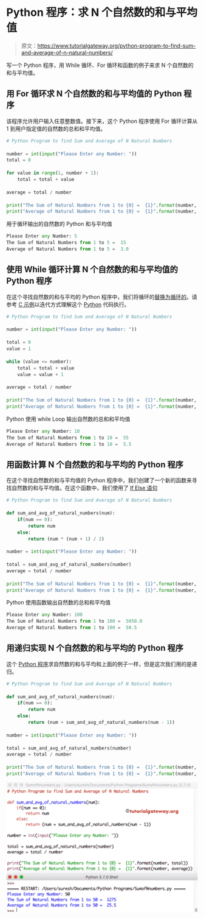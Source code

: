 # Python 程序：求 N 个自然数的和与平均值

> 原文：<https://www.tutorialgateway.org/python-program-to-find-sum-and-average-of-n-natural-numbers/>

写一个 Python 程序，用 While 循环、For 循环和函数的例子来求 N 个自然数的和与平均值。

## 用 For 循环求 N 个自然数的和与平均值的 Python 程序

该程序允许用户输入任意整数值。接下来，这个 Python 程序使用 For 循环计算从 1 到用户指定值的自然数的总和和平均值。

```py
# Python Program to find Sum and Average of N Natural Numbers

number = int(input("Please Enter any Number: "))
total = 0

for value in range(1, number + 1):
    total = total + value

average = total / number

print("The Sum of Natural Numbers from 1 to {0} =  {1}".format(number, total))
print("Average of Natural Numbers from 1 to {0} =  {1}".format(number, average))
```

用于循环输出的自然数的 Python 和与平均值

```py
Please Enter any Number: 5
The Sum of Natural Numbers from 1 to 5 =  15
Average of Natural Numbers from 1 to 5 =  3.0
```

## 使用 While 循环计算 N 个自然数的和与平均值的 Python 程序

在这个寻找自然数的和与平均的 Python 程序中，我们将循环的[替换为循环的](https://www.tutorialgateway.org/python-for-loop/)。请参考 [C 示例](https://www.tutorialgateway.org/c-program-to-calculate-the-sum-and-average-of-n-number/)以迭代方式理解这个 [Python](https://www.tutorialgateway.org/python-tutorial/) 代码执行。

```py
# Python Program to find Sum and Average of N Natural Numbers

number = int(input("Please Enter any Number: "))

total = 0
value = 1

while (value <= number):
    total = total + value
    value = value + 1

average = total / number

print("The Sum of Natural Numbers from 1 to {0} =  {1}".format(number, total))
print("Average of Natural Numbers from 1 to {0} =  {1}".format(number, average))
```

Python 使用 while Loop 输出自然数的总和和平均值

```py
Please Enter any Number: 10
The Sum of Natural Numbers from 1 to 10 =  55
Average of Natural Numbers from 1 to 10 =  5.5
```

## 用函数计算 N 个自然数的和与平均的 Python 程序

在这个寻找自然数的和与平均值的 Python 程序中，我们创建了一个新的函数来寻找自然数的和与平均值。在这个函数中，我们使用了 [If Else 语句](https://www.tutorialgateway.org/python-if-else/)

```py
# Python Program to find Sum and Average of N Natural Numbers

def sum_and_avg_of_natural_numbers(num):
    if(num == 0):
        return num
    else:
        return (num * (num + 1) / 2)

number = int(input("Please Enter any Number: "))

total = sum_and_avg_of_natural_numbers(number)
average = total / number

print("The Sum of Natural Numbers from 1 to {0} =  {1}".format(number, total))
print("Average of Natural Numbers from 1 to {0} =  {1}".format(number, average))
```

Python 使用函数输出自然数的总和和平均值

```py
Please Enter any Number: 100
The Sum of Natural Numbers from 1 to 100 =  5050.0
Average of Natural Numbers from 1 to 100 =  50.5
```

## 用递归实现 N 个自然数的和与平均的 Python 程序

这个 [Python 程序](https://www.tutorialgateway.org/python-programming-examples/)求自然数的和与平均和上面的例子一样，但是这次我们用的是递归。

```py
# Python Program to find Sum and Average of N Natural Numbers

def sum_and_avg_of_natural_numbers(num):
    if(num == 0):
        return num
    else:
        return (num + sum_and_avg_of_natural_numbers(num - 1))

number = int(input("Please Enter any Number: "))

total = sum_and_avg_of_natural_numbers(number)
average = total / number

print("The Sum of Natural Numbers from 1 to {0} =  {1}".format(number, total))
print("Average of Natural Numbers from 1 to {0} =  {1}".format(number, average))
```

![Python Program to find Sum and Average of N Natural Numbers 4](img/68a11006888a373ff57ffdce20240a80.png)